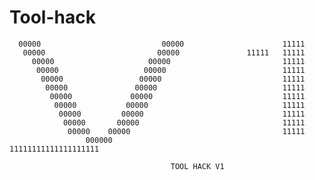 # Tool-hack 
                                     
                                     
                                     
      00000                           00000                      11111
       00000                         00000               11111   11111                              
         00000                     00000                         11111
          00000                   00000                          11111
           00000                 00000                           11111
            00000               00000                            11111
             00000             00000                             11111
              00000           00000                              11111
               00000         00000                               11111
                00000       00000                                11111
                 00000    00000                                  11111
                     000000                                 11111111111111111111
                    
                                        TOOL HACK V1 
                     
                    
                    
   
                                     
                                     
                                     
